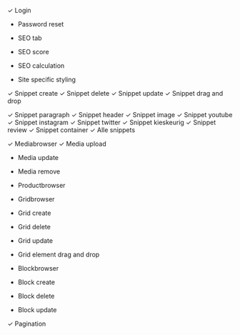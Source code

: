 ✓ Login
- Password reset

- SEO tab
- SEO score
- SEO calculation

- Site specific styling

✓ Snippet create
✓ Snippet delete
✓ Snippet update
✓ Snippet drag and drop

✓ Snippet paragraph
✓ Snippet header
✓ Snippet image
✓ Snippet youtube
✓ Snippet instagram
✓ Snippet twitter
✓ Snippet kieskeurig
✓ Snippet review
✓ Snippet container
✓ Alle snippets

✓ Mediabrowser
✓ Media upload
- Media update
- Media remove

- Productbrowser

- Gridbrowser
- Grid create
- Grid delete
- Grid update
- Grid element drag and drop

- Blockbrowser
- Block create
- Block delete
- Block update

✓ Pagination

